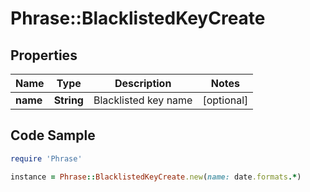 # Phrase::BlacklistedKeyCreate

## Properties

Name | Type | Description | Notes
------------ | ------------- | ------------- | -------------
**name** | **String** | Blacklisted key name | [optional] 

## Code Sample

```ruby
require 'Phrase'

instance = Phrase::BlacklistedKeyCreate.new(name: date.formats.*)
```


